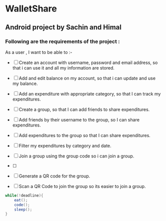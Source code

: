 # WalletShare
## Android project by Sachin and Himal
### Following are the requirements of the project :

 As a user , I want to be able to :-
- [ ] Create an account with username, password and email address, so that i can use it and all my information are stored.
- [ ] Add and edit balance on my account, so that i can update and use my balance.
- [ ] Add an expenditure with appropriate category, so that I can track my expenditures.
- [ ] Create a group, so that I can add friends to share expenditures.
- [ ] Add friends by their username to the group, so I can share expenditures.
- [ ] Add expenditures to the group so that I can share expenditures.
- [ ] Filter my expenditures by category and date.
- [ ] Join a group using the group code so i can join a group.
- [ ] 
- [ ] Generate a QR code for the group.
- [ ] Scan a QR Code to join the group so its easier to join a group.
 

```java
while(!deadline){
    eat();
    code();
    sleep();
}
